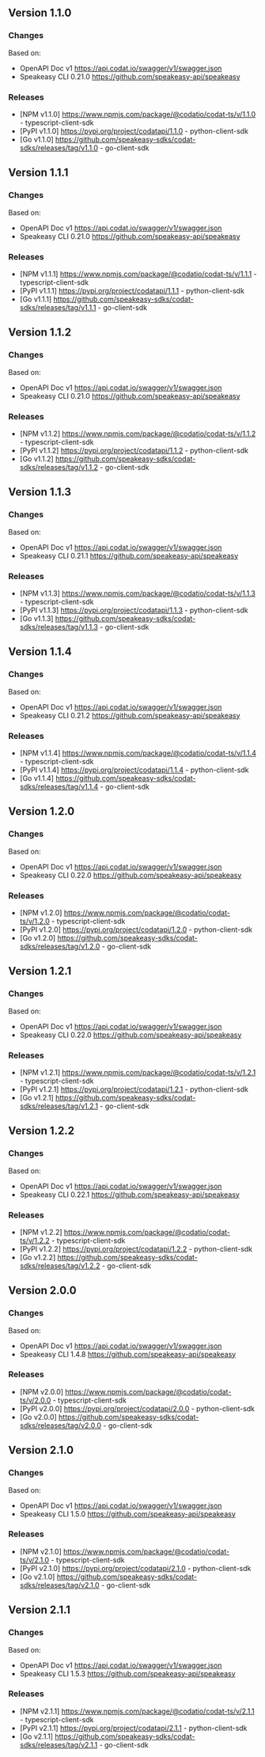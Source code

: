 

## Version 1.1.0
### Changes
Based on:
- OpenAPI Doc v1 https://api.codat.io/swagger/v1/swagger.json
- Speakeasy CLI 0.21.0 https://github.com/speakeasy-api/speakeasy
### Releases
- [NPM v1.1.0] https://www.npmjs.com/package/@codatio/codat-ts/v/1.1.0 - typescript-client-sdk
- [PyPI v1.1.0] https://pypi.org/project/codatapi/1.1.0 - python-client-sdk
- [Go v1.1.0] https://github.com/speakeasy-sdks/codat-sdks/releases/tag/v1.1.0 - go-client-sdk

## Version 1.1.1
### Changes
Based on:
- OpenAPI Doc v1 https://api.codat.io/swagger/v1/swagger.json
- Speakeasy CLI 0.21.0 https://github.com/speakeasy-api/speakeasy
### Releases
- [NPM v1.1.1] https://www.npmjs.com/package/@codatio/codat-ts/v/1.1.1 - typescript-client-sdk
- [PyPI v1.1.1] https://pypi.org/project/codatapi/1.1.1 - python-client-sdk
- [Go v1.1.1] https://github.com/speakeasy-sdks/codat-sdks/releases/tag/v1.1.1 - go-client-sdk

## Version 1.1.2
### Changes
Based on:
- OpenAPI Doc v1 https://api.codat.io/swagger/v1/swagger.json
- Speakeasy CLI 0.21.0 https://github.com/speakeasy-api/speakeasy
### Releases
- [NPM v1.1.2] https://www.npmjs.com/package/@codatio/codat-ts/v/1.1.2 - typescript-client-sdk
- [PyPI v1.1.2] https://pypi.org/project/codatapi/1.1.2 - python-client-sdk
- [Go v1.1.2] https://github.com/speakeasy-sdks/codat-sdks/releases/tag/v1.1.2 - go-client-sdk

## Version 1.1.3
### Changes
Based on:
- OpenAPI Doc v1 https://api.codat.io/swagger/v1/swagger.json
- Speakeasy CLI 0.21.1 https://github.com/speakeasy-api/speakeasy
### Releases
- [NPM v1.1.3] https://www.npmjs.com/package/@codatio/codat-ts/v/1.1.3 - typescript-client-sdk
- [PyPI v1.1.3] https://pypi.org/project/codatapi/1.1.3 - python-client-sdk
- [Go v1.1.3] https://github.com/speakeasy-sdks/codat-sdks/releases/tag/v1.1.3 - go-client-sdk

## Version 1.1.4
### Changes
Based on:
- OpenAPI Doc v1 https://api.codat.io/swagger/v1/swagger.json
- Speakeasy CLI 0.21.2 https://github.com/speakeasy-api/speakeasy
### Releases
- [NPM v1.1.4] https://www.npmjs.com/package/@codatio/codat-ts/v/1.1.4 - typescript-client-sdk
- [PyPI v1.1.4] https://pypi.org/project/codatapi/1.1.4 - python-client-sdk
- [Go v1.1.4] https://github.com/speakeasy-sdks/codat-sdks/releases/tag/v1.1.4 - go-client-sdk

## Version 1.2.0
### Changes
Based on:
- OpenAPI Doc v1 https://api.codat.io/swagger/v1/swagger.json
- Speakeasy CLI 0.22.0 https://github.com/speakeasy-api/speakeasy
### Releases
- [NPM v1.2.0] https://www.npmjs.com/package/@codatio/codat-ts/v/1.2.0 - typescript-client-sdk
- [PyPI v1.2.0] https://pypi.org/project/codatapi/1.2.0 - python-client-sdk
- [Go v1.2.0] https://github.com/speakeasy-sdks/codat-sdks/releases/tag/v1.2.0 - go-client-sdk

## Version 1.2.1
### Changes
Based on:
- OpenAPI Doc v1 https://api.codat.io/swagger/v1/swagger.json
- Speakeasy CLI 0.22.0 https://github.com/speakeasy-api/speakeasy
### Releases
- [NPM v1.2.1] https://www.npmjs.com/package/@codatio/codat-ts/v/1.2.1 - typescript-client-sdk
- [PyPI v1.2.1] https://pypi.org/project/codatapi/1.2.1 - python-client-sdk
- [Go v1.2.1] https://github.com/speakeasy-sdks/codat-sdks/releases/tag/v1.2.1 - go-client-sdk

## Version 1.2.2
### Changes
Based on:
- OpenAPI Doc v1 https://api.codat.io/swagger/v1/swagger.json
- Speakeasy CLI 0.22.1 https://github.com/speakeasy-api/speakeasy
### Releases
- [NPM v1.2.2] https://www.npmjs.com/package/@codatio/codat-ts/v/1.2.2 - typescript-client-sdk
- [PyPI v1.2.2] https://pypi.org/project/codatapi/1.2.2 - python-client-sdk
- [Go v1.2.2] https://github.com/speakeasy-sdks/codat-sdks/releases/tag/v1.2.2 - go-client-sdk

## Version 2.0.0
### Changes
Based on:
- OpenAPI Doc v1 https://api.codat.io/swagger/v1/swagger.json
- Speakeasy CLI 1.4.8 https://github.com/speakeasy-api/speakeasy
### Releases
- [NPM v2.0.0] https://www.npmjs.com/package/@codatio/codat-ts/v/2.0.0 - typescript-client-sdk
- [PyPI v2.0.0] https://pypi.org/project/codatapi/2.0.0 - python-client-sdk
- [Go v2.0.0] https://github.com/speakeasy-sdks/codat-sdks/releases/tag/v2.0.0 - go-client-sdk

## Version 2.1.0
### Changes
Based on:
- OpenAPI Doc v1 https://api.codat.io/swagger/v1/swagger.json
- Speakeasy CLI 1.5.0 https://github.com/speakeasy-api/speakeasy
### Releases
- [NPM v2.1.0] https://www.npmjs.com/package/@codatio/codat-ts/v/2.1.0 - typescript-client-sdk
- [PyPI v2.1.0] https://pypi.org/project/codatapi/2.1.0 - python-client-sdk
- [Go v2.1.0] https://github.com/speakeasy-sdks/codat-sdks/releases/tag/v2.1.0 - go-client-sdk

## Version 2.1.1
### Changes
Based on:
- OpenAPI Doc v1 https://api.codat.io/swagger/v1/swagger.json
- Speakeasy CLI 1.5.3 https://github.com/speakeasy-api/speakeasy
### Releases
- [NPM v2.1.1] https://www.npmjs.com/package/@codatio/codat-ts/v/2.1.1 - typescript-client-sdk
- [PyPI v2.1.1] https://pypi.org/project/codatapi/2.1.1 - python-client-sdk
- [Go v2.1.1] https://github.com/speakeasy-sdks/codat-sdks/releases/tag/v2.1.1 - go-client-sdk